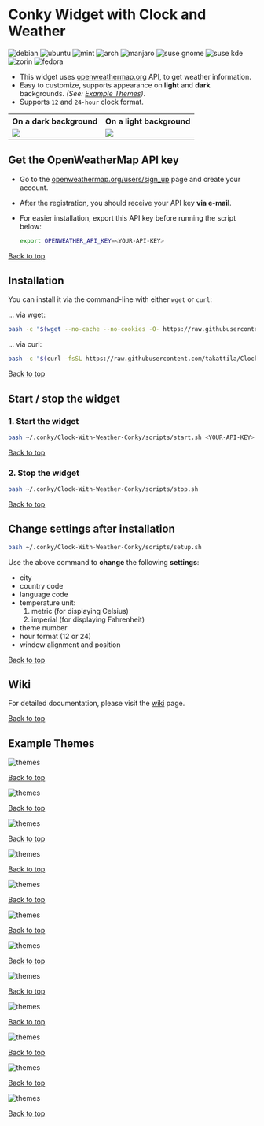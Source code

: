 # Conky Widget with Clock and Weather

![debian](https://img.shields.io/badge/debian%20%5B%2064bit%20%5D-test%20[%20ok%20]-d70751?style=for-the-badge&logo=debian)
![ubuntu](https://img.shields.io/badge/ubuntu%20%5B%2064bit%20%5D-test%20[%20ok%20]-e95420?style=for-the-badge&logo=ubuntu)
![mint](https://img.shields.io/badge/mint%20%5B%2064bit%20%5D-test%20[%20ok%20]-97d953?style=for-the-badge&logo=linux%20mint)
![arch](https://img.shields.io/badge/arch%20%5B%2064bit%20%5D-test%20[%20ok%20]-1793d1?style=for-the-badge&logo=arch%20linux)
![manjaro](https://img.shields.io/badge/manjaro%20%5B%2064bit%20%5D-test%20[%20ok%20]-35bf5c?style=for-the-badge&logo=manjaro)
![suse gnome](https://img.shields.io/badge/suse%20gnome%20%5B%2064bit%20%5D-test%20[%20ok%20]-35bf5c?style=for-the-badge&logo=opensuse)
![suse kde](https://img.shields.io/badge/suse%20kde%20%5B%2064bit%20%5D-test%20[%20ok%20]-35bf5c?style=for-the-badge&logo=opensuse)
![zorin](https://img.shields.io/badge/zorin%20%5B%2064bit%20%5D-test%20[%20ok%20]-239fc2?style=for-the-badge&logo=zorin)
![fedora](https://img.shields.io/badge/fedora%20%5B%2064bit%20%5D-test%20[%20ok%20]-3b90ff?style=for-the-badge&logo=fedora)


- This widget uses [openweathermap.org](https://openweathermap.org) API, to get weather information.
- Easy to customize, supports appearance on **light** and **dark** backgrounds. *(See: [Example Themes](#example-themes))*.
- Supports `12` and `24-hour` clock format.

<table>
    <tr>
        <th>
            On a dark background
        </th>
        <th>
            On a light background
        </th>
    </tr>
    <tr>
        <td>
            <img src="./images/screenshots/Clock-With-Weather-Conky-Themes-Budapest.png">
        </td>
        <td>
            <img src="./images/screenshots/Clock-With-Weather-Conky-Themes-New-York.png">
        </td>
    </tr>
</table>


## Get the OpenWeatherMap API key

- Go to the [openweathermap.org/users/sign_up](https://home.openweathermap.org/users/sign_up) page and create your account.
- After the registration, you should receive your API key **via e-mail**.
- For easier installation, export this API key before running the script below:

  ```bash
  export OPENWEATHER_API_KEY=<YOUR-API-KEY>
  ```

[Back to top](#conky-widget-with-clock-and-weather)

## Installation

You can install it via the command-line with either `wget` or `curl`:

... via wget:

```bash
bash -c "$(wget --no-cache --no-cookies -O- https://raw.githubusercontent.com/takattila/Clock-With-Weather-Conky/v1.0.0/scripts/install.sh)"
```

... via curl:

```bash
bash -c "$(curl -fsSL https://raw.githubusercontent.com/takattila/Clock-With-Weather-Conky/v1.0.0/scripts/install.sh)"
```

[Back to top](#conky-widget-with-clock-and-weather)

## Start / stop the widget

### 1. Start the widget

```bash
bash ~/.conky/Clock-With-Weather-Conky/scripts/start.sh <YOUR-API-KEY>
```

[Back to top](#conky-widget-with-clock-and-weather)

### 2. Stop the widget

```bash
bash ~/.conky/Clock-With-Weather-Conky/scripts/stop.sh
```

[Back to top](#conky-widget-with-clock-and-weather)

## Change settings after installation

```bash
bash ~/.conky/Clock-With-Weather-Conky/scripts/setup.sh
```

Use the above command to **change** the following **settings**:

- city
- country code
- language code
- temperature unit:
  1. metric (for displaying Celsius)
  2. imperial (for displaying Fahrenheit)
- theme number
- hour format (12 or 24)
- window alignment and position

[Back to top](#conky-widget-with-clock-and-weather)

## Wiki

For detailed documentation, please visit the [wiki](https://github.com/takattila/Clock-With-Weather-Conky/wiki) page.

[Back to top](#conky-widget-with-clock-and-weather)

## Example Themes

![themes](./images/screenshots/Clock-With-Weather-Conky-Themes-Berlin-Bg.png)

[Back to top](#conky-widget-with-clock-and-weather)

![themes](./images/screenshots/Clock-With-Weather-Conky-Themes-Berlin.png)

[Back to top](#conky-widget-with-clock-and-weather)

![themes](./images/screenshots/Clock-With-Weather-Conky-Themes-Budapest.png)

[Back to top](#conky-widget-with-clock-and-weather)

![themes](./images/screenshots/Clock-With-Weather-Conky-Themes-Delhi-Bg.png)

[Back to top](#conky-widget-with-clock-and-weather)

![themes](./images/screenshots/Clock-With-Weather-Conky-Themes-Delhi.png)

[Back to top](#conky-widget-with-clock-and-weather)

![themes](./images/screenshots/Clock-With-Weather-Conky-Themes-London.png)

[Back to top](#conky-widget-with-clock-and-weather)

![themes](./images/screenshots/Clock-With-Weather-Conky-Themes-Moscow.png)

[Back to top](#conky-widget-with-clock-and-weather)

![themes](./images/screenshots/Clock-With-Weather-Conky-Themes-New-York.png)

[Back to top](#conky-widget-with-clock-and-weather)

![themes](./images/screenshots/Clock-With-Weather-Conky-Themes-Paris.png)

[Back to top](#conky-widget-with-clock-and-weather)

![themes](./images/screenshots/Clock-With-Weather-Conky-Themes-Sidney.png)

[Back to top](#conky-widget-with-clock-and-weather)

![themes](./images/screenshots/Clock-With-Weather-Conky-Themes-Tokyo.png)

[Back to top](#conky-widget-with-clock-and-weather)

![themes](./images/screenshots/Clock-With-Weather-Conky-Themes-Wien.png)

[Back to top](#conky-widget-with-clock-and-weather)